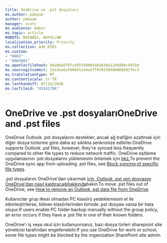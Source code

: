 ```yaml
---
title: OneDrive ve .pst dosyaları
ms.author: pebaum
author: pebaum
manager: scotv
ms.audience: Admin
ms.topic: article
ROBOTS: NOINDEX, NOFOLLOW
localization_priority: Priority
ms.collection: Adm_O365
ms.custom:
- "6002"
- "9003081"
ms.openlocfilehash: b9a6be8707c935fd8069a6a030a1249d04c497b9
ms.sourcegitcommit: 32e3ea6af00e012a4a2ff0701584d6866b92fbc3
ms.translationtype: MT
ms.contentlocale: tr-TR
ms.lasthandoff: 07/14/2020
ms.locfileid: "45141796"
---
```

# <a name="onedrive-and-pst-files"></a><span data-ttu-id="eec84-102">OneDrive ve .pst dosyaları</span><span class="sxs-lookup"><span data-stu-id="eec84-102">OneDrive and .pst files</span></span> 

<span data-ttu-id="eec84-103">OneDrive Outlook .pst dosyalarını destekler, ancak ağ trafiğini azaltmak için diğer dosya türlerine göre daha az sıklıkta senkronize edilirler.</span><span class="sxs-lookup"><span data-stu-id="eec84-103">OneDrive supports Outlook .pst files, however, they're synced less frequently compared to other file types to reduce network traffic.</span></span> <span data-ttu-id="eec84-104">OneDrive eşitleme uygulamasının .pst dosyalarını yüklemesini önlemek için [bkz.](https://docs.microsoft.com/onedrive/block-file-types)</span><span class="sxs-lookup"><span data-stu-id="eec84-104">To prevent the OneDrive sync app from uploading .pst files, see [Block syncing of specific file types](https://docs.microsoft.com/onedrive/block-file-types).</span></span> 

<span data-ttu-id="eec84-105">.pst dosyalarını OneDrive'dan çıkarmak [için, Outlook .pst veri dosyasını OneDrive'dan nasıl kaldıracağıhakkında](https://support.microsoft.com/office/how-to-remove-an-outlook-pst-data-file-from-onedrive-b6b9e522-59bd-40f7-949f-168d0aa9b38e)bakın.</span><span class="sxs-lookup"><span data-stu-id="eec84-105">To move .pst files out of OneDrive, see [How to remove an Outlook .pst data file from OneDrive](https://support.microsoft.com/office/how-to-remove-an-outlook-pst-data-file-from-onedrive-b6b9e522-59bd-40f7-949f-168d0aa9b38e).</span></span> 

<span data-ttu-id="eec84-106">Kullanıcılar grup ilkesi olmadan PC klasörü yedeklemesini el ile etkinleştirilerse, bilinen klasörlerinden birinde .pst dosyası varsa bir hata oluşur.</span><span class="sxs-lookup"><span data-stu-id="eec84-106">If users enable PC folder backup manually without the group policy, an error occurs if they have a .pst file in one of their known folders.</span></span>

<span data-ttu-id="eec84-107">OneDrive'ı iş veya okul için kullanıyorsanız, bazı dosya türleri sharepoint site yöneticisi tarafından engellenebilir.</span><span class="sxs-lookup"><span data-stu-id="eec84-107">If you use OneDrive for work or school, some file types might be blocked by the organization SharePoint site admin.</span></span>